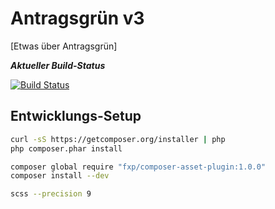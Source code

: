 Antragsgrün v3
==============

[Etwas über Antragsgrün]

***Aktueller Build-Status***

[![Build Status](http://phpci.hoessl.eu/build-status/image/1?branch=v3)](http://phpci.hoessl.eu/build-status/view/1?branch=v3)


Entwicklungs-Setup
------------------

```bash
curl -sS https://getcomposer.org/installer | php
php composer.phar install

composer global require "fxp/composer-asset-plugin:1.0.0"
composer install --dev
```


```bash
scss --precision 9
```